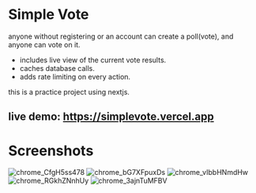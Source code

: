 # Simple Vote

anyone without registering or an account can create a poll(vote), and anyone can vote on it.

- includes live view of the current vote results.
- caches database calls.
- adds rate limiting on every action.

this is a practice project using nextjs.

## live demo: https://simplevote.vercel.app

# Screenshots
![chrome_CfgH5ss478](https://github.com/user-attachments/assets/b8ead4a5-b85c-40d8-b0ea-2f3f170f3935)
![chrome_bG7XFpuxDs](https://github.com/user-attachments/assets/97a98cb2-f677-4bd4-a184-05fad0edf473)
![chrome_vIbbHNmdHw](https://github.com/user-attachments/assets/da02fd3e-52ab-43c4-9bfb-5a5579fdcec8)
![chrome_RGkhZNnhUy](https://github.com/user-attachments/assets/a4eb0a41-3681-4b2f-aa51-3d494f264082)
![chrome_3ajnTuMFBV](https://github.com/user-attachments/assets/1c857145-da76-4e7f-8852-a1eba9d39aca)
